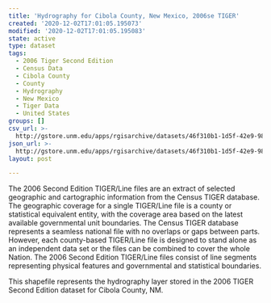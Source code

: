 ```yaml
---
title: 'Hydrography for Cibola County, New Mexico, 2006se TIGER'
created: '2020-12-02T17:01:05.195073'
modified: '2020-12-02T17:01:05.195083'
state: active
type: dataset
tags:
  - 2006 Tiger Second Edition
  - Census Data
  - Cibola County
  - County
  - Hydrography
  - New Mexico
  - Tiger Data
  - United States
groups: []
csv_url: >-
  http://gstore.unm.edu/apps/rgisarchive/datasets/46f310b1-1d5f-42e9-9868-e752b1c183c9/tgr2006se_cibo_lkh.derived.csv
json_url: >-
  http://gstore.unm.edu/apps/rgisarchive/datasets/46f310b1-1d5f-42e9-9868-e752b1c183c9/tgr2006se_cibo_lkh.derived.json
layout: post

---
```

The 2006 Second Edition TIGER/Line files are an extract of selected geographic and cartographic information from the Census TIGER database.  The geographic coverage for a single TIGER/Line file is a county or statistical equivalent entity, with the coverage area based on the latest available governmental unit boundaries. The Census TIGER database represents a seamless national file with no overlaps or gaps between parts.  However, each county-based TIGER/Line file is designed to stand alone as an independent data set or the files can be combined to cover the whole Nation.  The 2006 Second Edition  TIGER/Line files consist of line segments representing physical features and governmental and statistical boundaries.  

This shapefile represents the hydrography layer stored in the 2006 TIGER Second Edition dataset for Cibola County, NM.

